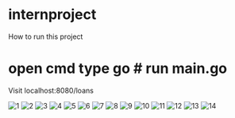 # internproject

How to run this project 

# open cmd type go # run main.go

Visit localhost:8080/loans



![1](https://user-images.githubusercontent.com/76558025/115842193-34c0ac00-a43b-11eb-8efb-9932cc16ccd7.JPG)
![2](https://user-images.githubusercontent.com/76558025/115842203-37230600-a43b-11eb-915e-aa452bd53676.JPG)
![3](https://user-images.githubusercontent.com/76558025/115842207-38543300-a43b-11eb-9599-57c387464dbd.JPG)
![4](https://user-images.githubusercontent.com/76558025/115842213-38ecc980-a43b-11eb-8303-fc16bd55c824.JPG)
![5](https://user-images.githubusercontent.com/76558025/115842217-3a1df680-a43b-11eb-9e79-fcc4f2658a08.JPG)
![6](https://user-images.githubusercontent.com/76558025/115842228-3c805080-a43b-11eb-8d11-9ea00f7bc3c4.JPG)
![7](https://user-images.githubusercontent.com/76558025/115842253-42763180-a43b-11eb-9872-966afc34ab62.JPG)
![8](https://user-images.githubusercontent.com/76558025/115842258-443ff500-a43b-11eb-92b9-656df625c02a.JPG)
![9](https://user-images.githubusercontent.com/76558025/115842271-473ae580-a43b-11eb-8bb2-6a608c5d9d25.JPG)
![10](https://user-images.githubusercontent.com/76558025/115842281-4ace6c80-a43b-11eb-87fc-81aeee0f5337.JPG)
![11](https://user-images.githubusercontent.com/76558025/115842290-4c983000-a43b-11eb-8a65-8e9e571109e4.JPG)
![12](https://user-images.githubusercontent.com/76558025/115842294-4dc95d00-a43b-11eb-9788-7d43cdbb0c0e.JPG)
![13](https://user-images.githubusercontent.com/76558025/115842300-4f932080-a43b-11eb-81da-3303fda122a0.JPG)
![14](https://user-images.githubusercontent.com/76558025/115842306-515ce400-a43b-11eb-8fd9-15671d8697fa.JPG)




